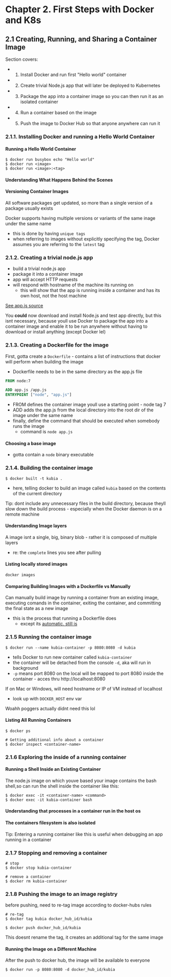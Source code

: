 # Chapter 2. First Steps with Docker and K8s

## 2.1 Creating, Running, and Sharing a Container Image

Section covers:

- 1. Install Docker and run first "Hello world" container
- 2. Create trivial Node.js app that will later be deployed to Kubernetes
- 3. Package the app into a container image so you can then run it as an isolated container
- 4. Run a container based on the image
- 5. Push the image to Docker Hub so that anyone anywhere can run it

### 2.1.1. Installing Docker and running a Hello World Container

#### Running a Hello World Container

```
$ docker run busybox echo "Hello world"
$ docker run <image>
$ docker run <image>:<tag>
```

#### Understanding What Happens Behind the Scenes

#### Versioning Container Images

All software packages get updated, so more than a single version of a package usually exists

Docker supports having multiple versions or variants of the same inage under the same name

- this is done by having `unique tags`
- when referring to images without explicitly specifying the tag, Docker assumes you are referring to the `latest` tag

### 2.1.2. Creating a trivial node.js app

- build a trivial node.js app
- package it into a container image
- app will accept HTTP requests
- will respond with hostname of the machine its running on
  - this will show that the app is running inside a container and has its own host, not the host machine

[See app.js source](./2_1_node_js_app/app.js)

You **could** now download and install Node.js and test app directly, but this isnt necessary, because youll use Docker to package the app into a container image and enable it to be run anywhere without having to download or install anything (except Docker lel)

### 2.1.3. Creating a Dockerfile for the image

First, gotta create a `Dockerfile` - contains a list of instructions that docker will perform when building the image

- Dockerfile needs to be in the same directory as the app.js file

```Dockerfile
FROM node:7

ADD app.js /app.js
ENTRYPOINT ["node", "app.js"]
```

- FROM defines the container image youll use a starting point - node tag 7
- ADD adds the app.js from the local directory into the root dir of the image under the same name
- finally, define the command that should be executed when somebody runs the image
  - command is `node app.js`

#### Choosing a base image

- gotta contain a `node` binary executable

### 2.1.4. Building the container image

```
$ docker built -t kubia .
```

- here, telling docker to build an image called `kubia` based on the contents of the current directory

Tip: dont include any unnecessary files in the build directory, because theyll slow down the build process - especially when the Docker daemon is on a remote machine

#### Understanding Image layers

A image isnt a single, big, binary blob - rather it is composed of multiple layers

- re: the `complete` lines you see after pulling

#### Listing locally stored images

```
docker images
```

#### Comparing Building Images with a Dockerfile vs Manually

Can manually build image by running a container from an existing image, executing comands in the container, exiting the container, and committing the final state as a new image

- this is the process that running a Dockerfile does
  - except its [automatic. still is](https://www.youtube.com/watch?v=Kwm52hSCtuw)

### 2.1.5 Running the container image

```
$ docker run --name kubia-container -p 8080:8080 -d kubia
```

- tells Docker to run new container called `kubia-container`
- the container will be detached from the console `-d`, aka will run in background
- `-p` means port 8080 on the local will be mapped to port 8080 inside the container - acces thru http://localhost:8080

If on Mac or Windows, will need hostname or IP of VM instead of localhost

- look up with `DOCKER_HOST` env var

Woahh poggers actually didnt need this lol

#### Listing All Running Containers

```
$ docker ps

# Getting additional info about a container
$ docker inspect <container-name>
```

### 2.1.6 Exploring the inside of a running container

#### Running a Shell Inside an Existing Container

The node.js image on which youve based your image contains the bash shell,so can run the shell inside the container like this:

```
$ docker exec -it <container-name> <command>
$ docker exec -it kubia-container bash
```

#### Understanding that processes in a container run in the host os

#### The containers filesystem is also isolated

Tip: Entering a running container like this is useful when debugging an app running in a container

### 2.1.7 Stopping and removing a container

```
# stop
$ docker stop kubia-container

# remove a container
$ docker rm kubia-container
```

### 2.1.8 Pushing the image to an image registry

before pushing, need to re-tag image according to docker-hubs rules

```
# re-tag
$ docker tag kubia docker_hub_id/kubia

$ docker push docker_hub_id/kubia
```

This doesnt rename the tag, it creates an additional tag for the same image

#### Running the Image on a Different Machine

After the push to docker hub, the image will be available to everyone

```
$ docker run -p 8080:8080 -d docker_hub_id/kubia
```
